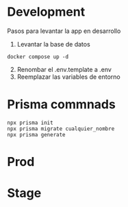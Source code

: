 # Development
Pasos para levantar la app en desarrollo

1.  Levantar la base de datos
```
docker compose up -d
```
2.  Renombar el .env.template a .env
3.  Reemplazar las variables de entorno


# Prisma commnads
```
npx prisma init
npx prisma migrate cualquier_nombre
npx prisma generate

```

# Prod

# Stage